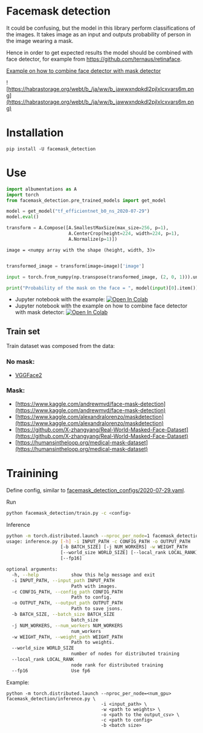 # Facemask detection

It could be confusing, but the model in this library perform classifications of the images.
It takes image as an input and outputs probability of person in the image wearing a mask.

Hence in order to get expected results the model should be combined with face detector, for example from
https://github.com/ternaus/retinaface.

[Example on how to combine face detector with mask detector](https://colab.research.google.com/drive/13Ktsrx164eQHfDmYLyMCoI-Kq0gC5Kg1?usp=sharing)


![https://habrastorage.org/webt/b_/ja/ww/b_jawwxndpkdl2pjlxlcxvars6m.png](https://habrastorage.org/webt/b_/ja/ww/b_jawwxndpkdl2pjlxlcxvars6m.png)

# Installation
`pip install -U facemask_detection`

# Use
```python
import albumentations as A
import torch
from facemask_detection.pre_trained_models import get_model

model = get_model("tf_efficientnet_b0_ns_2020-07-29")
model.eval()

transform = A.Compose([A.SmallestMaxSize(max_size=256, p=1),
                       A.CenterCrop(height=224, width=224, p=1),
                       A.Normalize(p=1)])
```
`image = <numpy array with the shape (height, width, 3)>`

```python

transformed_image = transform(image=image)['image']

input = torch.from_numpy(np.transpose(transformed_image, (2, 0, 1))).unsqueeze(0)

print("Probability of the mask on the face = ", model(input)[0].item())
```

* Jupyter notebook with the example: [![Open In Colab](https://colab.research.google.com/assets/colab-badge.svg)](https://colab.research.google.com/drive/1VkSK5MKIuGPIA31KJpGiFe_FafYC4xfD?usp=sharing)
* Jupyter notebook with the example on how to combine face detector with mask detector: [![Open In Colab](https://colab.research.google.com/assets/colab-badge.svg)](https://colab.research.google.com/drive/13Ktsrx164eQHfDmYLyMCoI-Kq0gC5Kg1?usp=sharing)
## Train set

Train dataset was composed from the data:

### No mask:
*  [VGGFace2](http://www.robots.ox.ac.uk/~vgg/data/vgg_face2/)

### Mask:
*  [https://www.kaggle.com/andrewmvd/face-mask-detection](https://www.kaggle.com/andrewmvd/face-mask-detection)
*  [https://www.kaggle.com/alexandralorenzo/maskdetection](https://www.kaggle.com/alexandralorenzo/maskdetection)
*  [https://github.com/X-zhangyang/Real-World-Masked-Face-Dataset](https://github.com/X-zhangyang/Real-World-Masked-Face-Dataset)
*  [https://humansintheloop.org/medical-mask-dataset](https://humansintheloop.org/medical-mask-dataset)


# Trainining

Define config, similar to [facemask_detection_configs/2020-07-29.yaml](facemask_detection_configs/2020-07-29.yaml).

Run

```bash
python facemask_detection/train.py -c <config>
```

Inference

```bash
python -m torch.distributed.launch --nproc_per_node=1 facemask_detection/inference.py -h
usage: inference.py [-h] -i INPUT_PATH -c CONFIG_PATH -o OUTPUT_PATH
                    [-b BATCH_SIZE] [-j NUM_WORKERS] -w WEIGHT_PATH
                    [--world_size WORLD_SIZE] [--local_rank LOCAL_RANK]
                    [--fp16]

optional arguments:
  -h, --help            show this help message and exit
  -i INPUT_PATH, --input_path INPUT_PATH
                        Path with images.
  -c CONFIG_PATH, --config_path CONFIG_PATH
                        Path to config.
  -o OUTPUT_PATH, --output_path OUTPUT_PATH
                        Path to save jsons.
  -b BATCH_SIZE, --batch_size BATCH_SIZE
                        batch_size
  -j NUM_WORKERS, --num_workers NUM_WORKERS
                        num_workers
  -w WEIGHT_PATH, --weight_path WEIGHT_PATH
                        Path to weights.
  --world_size WORLD_SIZE
                        number of nodes for distributed training
  --local_rank LOCAL_RANK
                        node rank for distributed training
  --fp16                Use fp6
```

Example:

```
python -m torch.distributed.launch --nproc_per_node=<num_gpu> facemask_detection/inference.py \
                                   -i <input_path> \
                                   -w <path to weights> \
                                   -o <path to the output_csv> \
                                   -c <path to config>
                                   -b <batch size>
```
